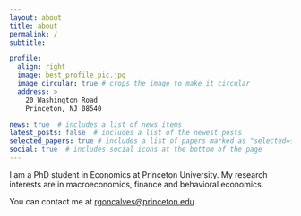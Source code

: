 ```yaml
---
layout: about
title: about
permalink: /
subtitle: 

profile:
  align: right
  image: best_profile_pic.jpg
  image_circular: true # crops the image to make it circular
  address: >
    20 Washington Road
    Princeton, NJ 08540

news: true  # includes a list of news items
latest_posts: false  # includes a list of the newest posts
selected_papers: true # includes a list of papers marked as "selected={true}"
social: true  # includes social icons at the bottom of the page
---
```


I am a PhD student in Economics at Princeton University. My research interests are in macroeconomics, finance and behavioral economics.

 You can contact me at rgoncalves@princeton.edu.




